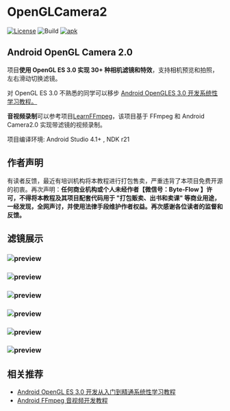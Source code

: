 # OpenGLCamera2
[![License](https://img.shields.io/badge/License-Apache%202.0-blue.svg)](https://github.com/githubhaohao/NDK_OpenGLES_3_0/blob/master/LICENSE.txt)
![Build](https://img.shields.io/badge/build-passing-brightgreen)
[![apk](https://img.shields.io/badge/APK-download-green.svg)](https://github.com/githubhaohao/OpenGLCamera2/raw/master/app/release/app-release.apk)

## Android OpenGL Camera 2.0 

项目**使用 OpenGL ES 3.0 实现 30+ 种相机滤镜和特效**，支持相机预览和拍照，左右滑动切换滤镜。

对 OpenGL ES 3.0 不熟悉的同学可以移步 [Android OpenGLES 3.0 开发系统性学习教程。](https://github.com/githubhaohao/NDK_OpenGLES_3_0)

**音视频录制**可以参考项目[LearnFFmpeg](https://github.com/githubhaohao/LearnFFmpeg)，该项目基于 FFmpeg 和 Android Camera2.0 实现带滤镜的视频录制。

项目编译环境: Android Studio 4.1+ , NDK r21

## 作者声明

有读者反馈，最近有培训机构将本教程进行打包售卖，严重违背了本项目免费开源的初衷。再次声明：**任何商业机构或个人未经作者【微信号：Byte-Flow 】许可，不得将本教程及其项目配套代码用于 "打包贩卖、出书和卖课" 等商业用途，一经发现，全网声讨，并使用法律手段维护作者权益。再次感谢各位读者的监督和反馈。**

## 滤镜展示
### ![preview](https://github.com/githubhaohao/OpenGLCamera2/blob/master/gif/%E2%80%8Ffireworks.gif)
### ![preview](https://github.com/githubhaohao/OpenGLCamera2/blob/master/gif/camera2_previewC.gif)
### ![preview](https://github.com/githubhaohao/OpenGLCamera2/blob/master/gif/camera2_previewB.gif)
### ![preview](https://github.com/githubhaohao/OpenGLCamera2/blob/master/gif/camera2_previewA.gif)

### ![preview](https://github.com/githubhaohao/OpenGLCamera2/blob/master/gif/gost.gif)

### ![preview](https://github.com/githubhaohao/OpenGLCamera2/blob/master/gif/belt.gif)

## 相关推荐

- [Android OpenGL ES 3.0 开发从入门到精通系统性学习教程](https://github.com/githubhaohao/NDK_OpenGLES_3_0)
- [Android FFmpeg 音视频开发教程](https://github.com/githubhaohao/LearnFFmpeg)

